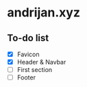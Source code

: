# andrijan.xyz

## To-do list

- [x] Favicon
- [x] Header & Navbar
- [ ] First section
- [ ] Footer
